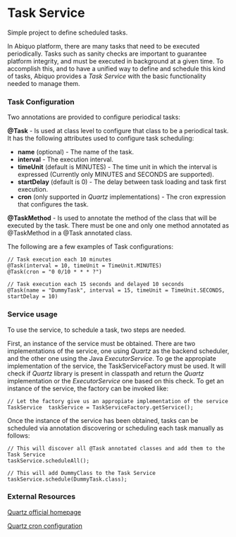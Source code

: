 Task Service
============

Simple project to define scheduled tasks.

In Abiquo platform, there are many tasks that need to be executed periodically. Tasks such as sanity checks are important to guarantee platform integrity, and must be executed in background at a given time. To accomplish this, and to have a unified way to define and schedule this kind of tasks, Abiquo provides a *Task Service* with the basic functionality needed to manage them.

### Task Configuration ###

Two annotations are provided to configure periodical tasks:

**@Task** - Is used at class level to configure that class to be a periodical task. It has the following attributes used to configure task scheduling:
* **name** (optional) - The name of the task.
* **interval** - The execution interval.
* **timeUnit** (default is MINUTES) - The time unit in which the interval is expressed (Currently only MINUTES and SECONDS are supported).
* **startDelay** (default is 0) - The delay between task loading and task first execution.
* **cron** (only supported in _Quartz_ implementations) - The cron expression that configures the task.

**@TaskMethod** \- Is used to annotate the method of the class that will be executed by the task. There must be one and only one method annotated as @TaskMethod in a @Task annotated class.

The following are a few examples of Task configurations:

    // Task execution each 10 minutes
    @Task(interval = 10, timeUnit = TimeUnit.MINUTES)
    @Task(cron = "0 0/10 * * * ?")

    // Task execution each 15 seconds and delayed 10 seconds
    @Task(name = "DummyTask", interval = 15, timeUnit = TimeUnit.SECONDS, startDelay = 10)

### Service usage ###

To use the service, to schedule a task, two steps are needed.

First, an instance of the service must be obtained. There are two implementations of the service, one using _Quartz_ as the backend scheduler, and the other one using the Java _ExecutorService_. To ge the appropiate implementation of the service, the TaskServiceFactory must be used. It will check if _Quartz_ library is present in classpath and return the _Quartz_ implementation or the _ExecutorService_ one based on this check. To get an instance of the service, the factory can be invoked like:

    // Let the factory give us an appropiate implementation of the service
    TaskService  taskService = TaskServiceFactory.getService();

Once the instance of the service has been obtained, tasks can be scheduled via annotation discovering or scheduling each task manually as follows:

    // This will discover all @Task annotated classes and add them to the Task Service
    taskService.scheduleAll();

    // This will add DummyClass to the Task Service
    taskService.schedule(DummyTask.class);

### External Resources ###

[Quartz official homepage](http://www.quartz-scheduler.org/)

[Quartz cron configuration](http://www.quartz-scheduler.org/docs/tutorials/crontrigger.html)
